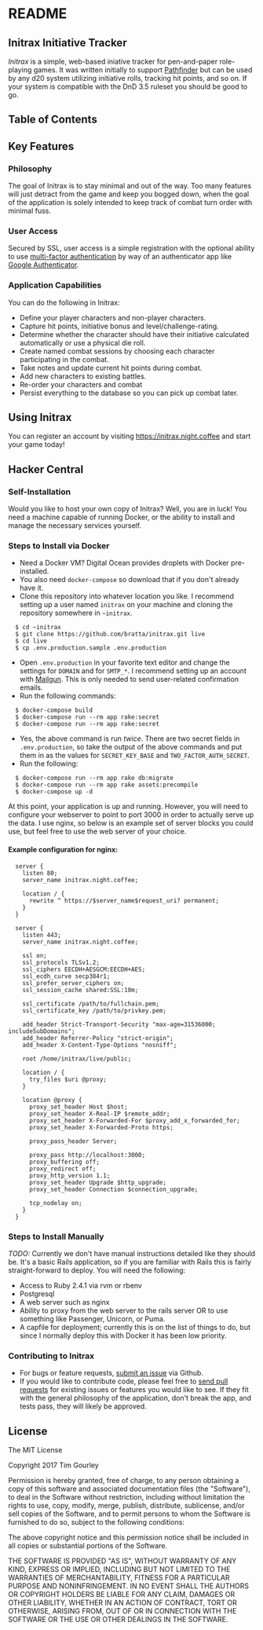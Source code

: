 # README

## Initrax Initiative Tracker

*Initrax* is a simple, web-based iniative tracker for pen-and-paper role-playing games.
It was written initially to support [Pathfinder](http://paizo.com/pathfinderRPG) but
can be used by any d20 system utilizing initiative rolls, tracking hit
points, and so on. If your system is compatible with the DnD 3.5 ruleset
you should be good to go.

## Table of Contents

## Key Features

### Philosophy

The goal of Initrax is to stay minimal and out of the way. Too many
features will just detract from the game and keep you bogged down, when
the goal of the application is solely intended to keep track of combat
turn order with minimal fuss.

### User Access

Secured by SSL, user access is a simple registration with the optional
ability to use [multi-factor authentication](https://en.wikipedia.org/wiki/Multi-factor_authentication) 
by way of an authenticator app like [Google Authenticator](https://support.google.com/accounts/answer/1066447?hl=en).

### Application Capabilities

You can do the following in Initrax:

* Define your player characters and non-player characters.
* Capture hit points, initiative bonus and level/challenge-rating.
* Determine whether the character should have their initiative
  calculated automatically or use a physical die roll.
* Create named combat sessions by choosing each character participating
  in the combat.
* Take notes and update current hit points during combat.
* Add new characters to existing battles.
* Re-order your characters and combat
* Persist everything to the database so you can pick up combat later.

## Using Initrax

You can register an account by visiting https://initrax.night.coffee and
start your game today!

## Hacker Central

### Self-Installation

Would you like to host your own copy of Initrax? Well, you are in luck!
You need a machine capable of running Docker, or the ability to install
and manage the necessary services yourself.

### Steps to Install via Docker

* Need a Docker VM? Digital Ocean provides droplets with Docker
  pre-installed.
* You also need `docker-compose` so download that if you don't already
  have it.
* Clone this repository into whatever location you like. I recommend
  setting up a user named `initrax` on your machine and cloning the
  repository somewhere in `~initrax`.

```
  $ cd ~initrax
  $ git clone https://github.com/bratta/initrax.git live
  $ cd live
  $ cp .env.production.sample .env.production
```

* Open `.env.production` in your favorite text editor and change the
  settings for `DOMAIN` and for `SMTP_*`. I recommend setting up an
  account with [Mailgun](https://www.mailgun.com/). This is only needed
  to send user-related confirmation emails.
* Run the following commands:

```
  $ docker-compose build
  $ docker-compose run --rm app rake:secret
  $ docker-compose run --rm app rake:secret
```

* Yes, the above command is run _twice_. There are two secret fields in
  `.env.production`, so take the output of the above commands and put
  them in as the values for `SECRET_KEY_BASE` and
`TWO_FACTOR_AUTH_SECRET`.
* Run the following:

```
  $ docker-compose run --rm app rake db:migrate
  $ docker-compose run --rm app rake assets:precompile
  $ docker-compose up -d
```

At this point, your application is up and running. However, you will
need to configure your webserver to point to port 3000 in order to
actually serve up the data. I use nginx, so below is an example set
of server blocks you could use, but feel free to use the web server
of your choice.

#### Example configuration for nginx:

```
  server {
    listen 80;
    server_name initrax.night.coffee;

    location / {
      rewrite ^ https://$server_name$request_uri? permanent;
    }
  }

  server {
    listen 443;
    server_name initrax.night.coffee;

    ssl on;
    ssl_protocols TLSv1.2;
    ssl_ciphers EECDH+AESGCM:EECDH+AES;
    ssl_ecdh_curve secp384r1;
    ssl_prefer_server_ciphers on;
    ssl_session_cache shared:SSL:10m;

    ssl_certificate /path/to/fullchain.pem;
    ssl_certificate_key /path/to/privkey.pem;

    add_header Strict-Transport-Security "max-age=31536000; includeSubDomains";
    add_header Referrer-Policy "strict-origin";
    add_header X-Content-Type-Options "nosniff";

    root /home/initrax/live/public;

    location / {
      try_files $uri @proxy;
    }

    location @proxy {
      proxy_set_header Host $host;
      proxy_set_header X-Real-IP $remote_addr;
      proxy_set_header X-Forwarded-For $proxy_add_x_forwarded_for;
      proxy_set_header X-Forwarded-Proto https;

      proxy_pass_header Server;

      proxy_pass http://localhost:3000;
      proxy_buffering off;
      proxy_redirect off;
      proxy_http_version 1.1;
      proxy_set_header Upgrade $http_upgrade;
      proxy_set_header Connection $connection_upgrade;

      tcp_nodelay on;
    }
  }
```

### Steps to Install Manually

*TODO:* Currently we don't have manual instructions detailed like they
should be. It's a basic Rails application, so if you are familiar with
Rails this is fairly straight-forward to deploy. You will need the
following:

* Access to Ruby 2.4.1 via rvm or rbenv
* Postgresql
* A web server such as nginx
* Ability to proxy from the web server to the rails server OR to use
  something like Passenger, Unicorn, or Puma.
* A capfile for deployment; currently this is on the list of things to
  do, but since I normally deploy this with Docker it has been low
  priority.

### Contributing to Initrax

* For bugs or feature requests, [submit an issue](https://github.com/bratta/initrax/issues) via Github.
* If you would like to contribute code, please feel free to [send pull requests](https://github.com/bratta/initrax/pulls)
  for existing issues or features you would like to see. If
  they fit with the general philosophy of the application, don't break
  the app, and tests pass, they will likely be approved.

## License

The MIT License

Copyright 2017 Tim Gourley

Permission is hereby granted, free of charge, to any person obtaining a copy of this software and associated documentation files (the "Software"), to deal in the Software without restriction, including without limitation the rights to use, copy, modify, merge, publish, distribute, sublicense, and/or sell copies of the Software, and to permit persons to whom the Software is furnished to do so, subject to the following conditions:

The above copyright notice and this permission notice shall be included in all copies or substantial portions of the Software.

THE SOFTWARE IS PROVIDED "AS IS", WITHOUT WARRANTY OF ANY KIND, EXPRESS OR IMPLIED, INCLUDING BUT NOT LIMITED TO THE WARRANTIES OF MERCHANTABILITY, FITNESS FOR A PARTICULAR PURPOSE AND NONINFRINGEMENT. IN NO EVENT SHALL THE AUTHORS OR COPYRIGHT HOLDERS BE LIABLE FOR ANY CLAIM, DAMAGES OR OTHER LIABILITY, WHETHER IN AN ACTION OF CONTRACT, TORT OR OTHERWISE, ARISING FROM, OUT OF OR IN CONNECTION WITH THE SOFTWARE OR THE USE OR OTHER DEALINGS IN THE SOFTWARE.
